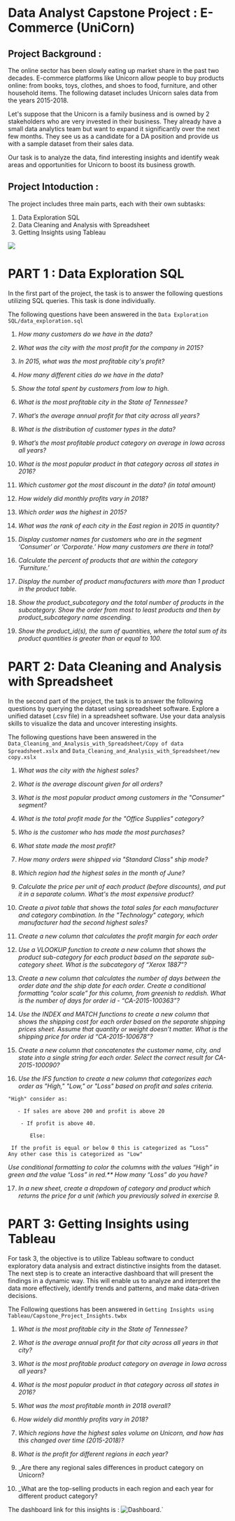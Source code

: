 # Data Analyst Capstone Project :  E-Commerce (UniCorn)
## Project Background :

The online sector has been slowly eating up market share in the past two decades. E-commerce platforms like Unicorn allow people to buy products online: from books, toys, clothes, and shoes to food, furniture, and other household items. The following dataset includes Unicorn sales data from the years 2015-2018.

Let's suppose that the Unicorn is a family business and is owned by 2 stakeholders who are very invested in their business. They already have a small data analytics team but want to expand it significantly over the next few months. They see us  as a candidate for a DA position and provide us with a sample dataset from their sales data.

Our task is to analyze the data, find interesting insights and identify weak areas and opportunities for Unicorn to boost its business growth.

## Project Intoduction :

The project includes three main parts, each with their own subtasks:

1. Data Exploration SQL
2. Data Cleaning and Analysis with Spreadsheet
3. Getting Insights using Tableau

![](https://github.com/siddhu1132/Capstone-Project-E-commerce-UniCorn-/blob/main/schema.png)

# PART 1 : Data Exploration SQL

In the first part of the project, the task is to answer the following questions utilizing SQL queries. This task is done individually.

The following questions have been answered in the ``Data Exploration SQL/data_exploration.sql``

1. _How many customers do we have in the data?_

2. _What was the city with the most profit for the company in 2015?_

3. _In 2015, what was the most profitable city's profit?_

4. _How many different cities do we have in the data?_

5. _Show the total spent by customers from low to high._

6. _What is the most profitable city in the State of Tennessee?_

7. _What’s the average annual profit for that city across all years?_

8. _What is the distribution of customer types in the data?_

9. _What’s the most profitable product category on average in Iowa across all years?_

10. _What is the most popular product in that category across all states in 2016?_
 
 11. _Which customer got the most discount in the data? (in total amount)_
 
12. _How widely did monthly profits vary in 2018?_

13. _Which order was the highest in 2015?_

14. _What was the rank of each city in the East region in 2015 in quantity?_

15. _Display customer names for customers who are in the segment ‘Consumer’ or ‘Corporate.’ How many customers are there in total?_

17. _Calculate the percent of products that are within the category ‘Furniture.’_

18. _Display the number of product manufacturers with more than 1 product in the product table._

19. _Show the product_subcategory and the total number of products in the subcategory. Show the order from most to least products and then by product_subcategory name ascending._

20. _Show the product_id(s), the sum of quantities, where the total sum of its product quantities is greater than or equal to 100._

# PART 2: Data Cleaning and Analysis with Spreadsheet

In the second part of the project, the task is to answer the following questions by querying the dataset using spreadsheet software.
Explore a unified dataset (.csv file) in a spreadsheet software. Use your data analysis skills to visualize the data and uncover interesting insights.

The following questions have been answered in the ``Data_Cleaning_and_Analysis_with_Spreadsheet/Copy of data Spreadsheet.xslx`` and ``Data_Cleaning_and_Analysis_with_Spreadsheet/new copy.xslx``

1. _What was the city with the highest sales?_

2. _What is the average discount given for all orders?_

3. _What is the most popular product among customers in the "Consumer" segment?_

4. _What is the total profit made for the "Office Supplies" category?_

5. _Who is the customer who has made the most purchases?_

6. _What state made the most profit?_

7. _How many orders were shipped via "Standard Class" ship mode?_

8. _Which region had the highest sales in the month of June?_

9. _Calculate the price per unit of each product (before discounts), and put it in a separate column. What's the most expensive product?_

10. _Create a pivot table that shows the total sales for each manufacturer and category combination. In the "Technology" category, which manufacturer had the second highest sales?_

11. _Create a new column that calculates the profit margin for each order_

12. _Use a VLOOKUP function to create a new column that shows the product sub-category for each product based on the separate sub-category sheet. What is the subcategory of “Xerox 1887”?_

13. _Create a new column that calculates the number of days between the order date and the ship date for each order. Create a conditional formatting “color scale” for this column, from greenish to reddish. What is the number of days for order id - “CA-2015-100363”?_

14. _Use the INDEX and MATCH functions to create a new column that shows the shipping cost for each order based on the separate shipping prices sheet. Assume that quantity or weight doesn’t matter. What is the shipping price for order id “CA-2015-100678”?_

15. _Create a new column that concatenates the customer name, city, and state into a single string for each order. Select the correct result for CA-2015-100090?_

16. _Use the IFS function to create a new column that categorizes each order as "High," "Low," or "Loss" based on profit and sales criteria._
```
"High" consider as:
  
   - If sales are above 200 and profit is above 20

    - If profit is above 40.

       Else:
 
 If the profit is equal or below 0 this is categorized as “Loss”
Any other case this is categorized as "Low"
```
_Use conditional formatting to color the columns with the values “High” in green and the value “Loss” in red.** 
How many “Loss” do you have?_

17. _In a new sheet, create a dropdown of category and product which returns the price for a unit (which you previously solved in exercise 9._

# PART 3: Getting Insights using Tableau

For task 3, the objective is to utilize Tableau software to conduct exploratory data analysis and extract distinctive insights from the dataset. The next step is to create an interactive dashboard that will present the findings in a dynamic way. This will enable us to analyze and interpret the data more effectively, identify trends and patterns, and make data-driven decisions.

The Following questions has been answered in ``Getting Insights using Tableau/Capstone_Project_Insights.twbx``

1. _What is the most profitable city in the State of Tennessee?_

2. _What is the average annual profit for that city across all years in that city?_

3. _What is the most profitable product category on average in Iowa across all years?_

4. _What is the most popular product in that category across all states in 2016?_

5. _What was the most profitable month in 2018 overall?_

6. _How widely did monthly profits vary in 2018?_

7. _Which regions have the highest sales volume on Unicorn, and how has this changed over time (2015-2018)?_

8. _What is the profit for different regions in each year?_

9. _Are there any regional sales differences in product category on Unicorn?

10. _What are the top-selling products in each region and each year for different product category?

The dashboard link for this insights is : ![Dashboard](https://public.tableau.com/authoring/Capstone_project_Insights/Dashboard1#1).`
